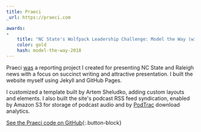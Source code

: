 ```yaml
---
title: Praeci
_url: https://praeci.com

awards:
-
    title: "NC State's Wolfpack Leadership Challenge: Model the Way (winner, 2018)"
    color: gold
    hash: model-the-way-2018
---
```


Praeci [was](https://praeci.com/praeci-is-defunct) a reporting project I created for presenting NC State and Raleigh news with a focus on succinct writing and attractive presentation. I built the website myself using Jekyll and GitHub Pages.

I customized a template built by Artem Sheludko, adding custom layouts and elements. I also built the site's podcast RSS feed syndication, enabled by Amazon S3 for storage of podcast audio and by [PodTrac](https://analytics.podtrac.com) download analytics.

[See the Praeci code on GitHub](https://github.com/Praeci/praeci.github.io){:.button-block}
